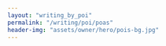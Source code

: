 ```yaml
---
layout: "writing_by_poi"
permalink: "/writing/poi/poas"
header-img: "assets/owner/hero/pois-bg.jpg"
---
```

